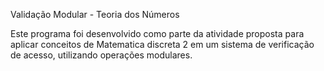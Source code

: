 Validação Modular - Teoria dos Números

Este programa foi desenvolvido como parte da atividade proposta para aplicar conceitos de Matematica discreta 2 em um sistema de verificação de acesso, utilizando operações modulares.
